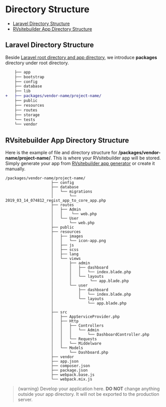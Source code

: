 # Directory Structure

-   [Laravel Directory Structure](#laravel-directory-structure)
-   [RVsitebuilder App Directory Structure](#rvsitebuilder-app-directory-structure)

## Laravel Directory Structure

Beside [Laravel root directory and app directory](https://laravel.com/docs/master/structure), we introduce **packages** directory under root directory.

```diff
    ├── app
    ├── bootstrap
    ├── config
    ├── database
    ├── lib
+   ├── packages/vendor-name/project-name/
    ├── public
    ├── resources
    ├── routes
    ├── storage
    └── tests
    └── vendor
```

## RVsitebuilder App Directory Structure

Here is the example of file and directory structure for **/packages/vendor-name/project-name/**. This is where your RVsitebuilder app will be stored. Simply generate your app from [RVsitebuilder app generator](creating-new-app) or create it manually.

```text
/packages/vendor-name/project-name/
                    ├── config
                    ├── database
                    │   └── migrations
                    │       └── 2019_03_14_074812_regist_app_to_core_app.php
                    ├── routes
                    │   ├── Admin
                    │   │    └── web.php
                    │   └── User
                    │       └── web.php
                    ├── public
                    ├── resources
                    │   ├── images
                    │   │   └── icon-app.png
                    │   ├── js
                    │   ├── scss
                    │   ├── lang
                    │   └── views
                    │       ├── admin
                    │       │   ├── dashboard
                    │       │   │   └── index.blade.php
                    │       │   └── layouts
                    │       │        └── app.blade.php
                    │       └── user
                    │           ├── dashboard
                    │           │   └── index.blade.php
                    │           └── layouts
                    │               └── app.blade.php
                    │
                    ├── src
                    │   ├── AppServiceProvider.php
                    │   ├── Http
                    │   │   ├── Controllers
                    │   │   │   └── Admin
                    │   │   │       └── DashboardController.php
                    │   │   └── Requests
                    │   │   └── Middelware
                    │   └── Models
                    │       └── Dashboard.php
                    ├── vendor
                    ├── app.json
                    ├── composer.json
                    ├── package.json
                    ├── webpack.base.js
                    └── webpack.mix.js
```

> {warning} Develop your application here. **DO NOT** change anything outside your app directory. It will not be exported to the production server.
